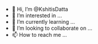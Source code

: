 - 👋 Hi, I’m @KshitisDatta
- 👀 I’m interested in ...
- 🌱 I’m currently learning ...
- 💞️ I’m looking to collaborate on ...
- 📫 How to reach me ...

<!---
KshitisDatta/KshitisDatta is a ✨ special ✨ repository because its `README.md` (this file) appears on your GitHub profile.
You can click the Preview link to take a look at your changes.
--->
